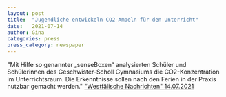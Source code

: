 ```yaml
---
layout: post
title:  "Jugendliche entwickeln CO2-Ampeln für den Unterricht"
date:   2021-07-14
author: Gina
categories: press
press_category: newspaper
---
```

"Mit Hilfe so genannter „senseBoxen“ analysierten Schüler und Schülerinnen des Geschwister-Scholl Gymnasiums die CO2-Konzentration im Unterrichtsraum. Die Erkenntnisse sollen nach den Ferien in der Praxis nutzbar gemacht werden."
<a href="https://www.wn.de/muenster/stadtteile/kinderhaus/jugendliche-entwickeln-co2-ampeln-fur-den-unterricht-1773946?pid=true" target="_blank">"Westfälische Nachrichten" 14.07.2021</a>

